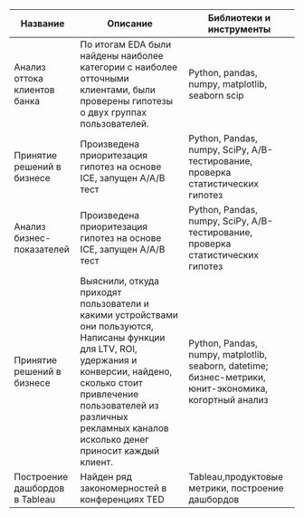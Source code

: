 
| Название  | Описание | Библиотеки и инструменты |
| ------------- | ------------- |------------- |
|  Анализ оттока клиентов банка  | По итогам EDA были найдены наиболее категории с наиболее отточными клиентами, были проверены гипотезы о двух группах пользователей. | Python, pandas, numpy,  matplotlib, seaborn scip|
| Принятие решений в бизнесе  | Произведена приоритезация гипотез на основе ICE, запущен А/А/В тест  | Python, Pandas, numpy, SciPy, A/B-тестирование, проверка статистических гипотез |
| Анализ бизнес-показателей  | Произведена приоритезация гипотез на основе ICE, запущен А/А/В тест  | Python, Pandas, numpy, SciPy, A/B-тестирование, проверка статистических гипотез |
| Принятие решений в бизнесе  |  Выяснили, откуда приходят пользователи и какими устройствами они пользуются, Написаны функции для LTV, ROI, удержания и конверсии, найдено, сколько стоит привлечение пользователей из различных рекламных каналов исколько денег приносит каждый клиент.  | Python, Pandas, numpy, matplotlib, seaborn, datetime; бизнес-метрики, юнит-экономика, когортный анализ |
| Построение дашбордов в Tableau  | Найден ряд закономерностей в конференциях TED  | Tableau,продуктовые метрики, построение дашбордов |
